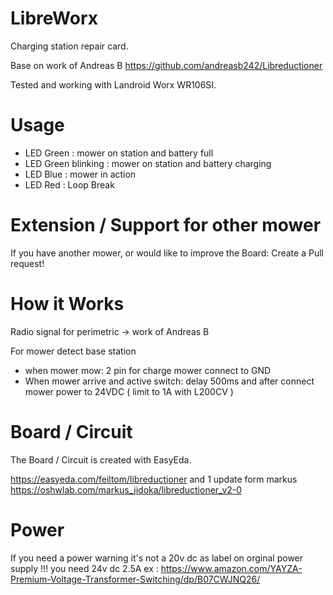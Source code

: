 # LibreWorx
Charging station repair card.

Base on work of Andreas B
https://github.com/andreasb242/Libreductioner

Tested and working with Landroid Worx WR106SI.

# Usage
* LED Green : mower on station and battery full
* LED Green blinking : mower on station and battery charging
* LED Blue : mower in action
* LED Red : Loop Break

# Extension / Support for other mower
If you have another mower, or would like to improve the Board: Create a Pull request!

# How it Works
Radio signal for perimetric -> work of Andreas B

For mower detect base station 
* when mower mow: 2 pin for charge mower connect to GND
* When mower arrive and active switch: delay 500ms and after connect mower power to 24VDC ( limit to 1A with L200CV ) 

# Board / Circuit
The Board / Circuit is created with EasyEda.

https://easyeda.com/feiltom/libreductioner
and 1 update form markus
https://oshwlab.com/markus_jidoka/libreductioner_v2-0
# Power
If you need a power warning it's not a 20v dc as label on orginal power supply !!! you need 24v dc 2.5A
ex : https://www.amazon.com/YAYZA-Premium-Voltage-Transformer-Switching/dp/B07CWJNQ26/
